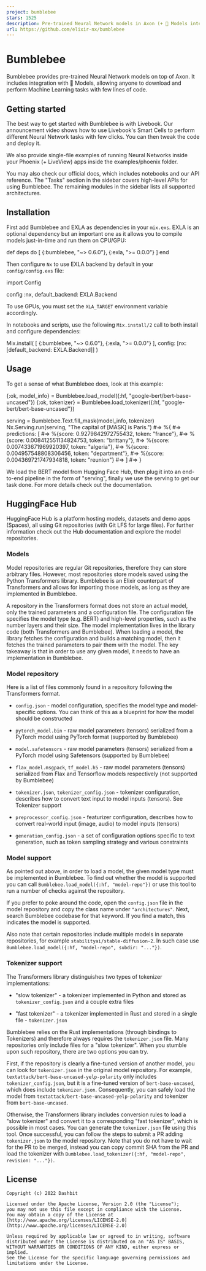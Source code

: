 ```yaml
---
project: bumblebee
stars: 1525
description: Pre-trained Neural Network models in Axon (+ 🤗 Models integration)
url: https://github.com/elixir-nx/bumblebee
---
```


Bumblebee
=========

Bumblebee provides pre-trained Neural Network models on top of Axon. It includes integration with 🤗 Models, allowing anyone to download and perform Machine Learning tasks with few lines of code.

Getting started
---------------

The best way to get started with Bumblebee is with Livebook. Our announcement video shows how to use Livebook's Smart Cells to perform different Neural Network tasks with few clicks. You can then tweak the code and deploy it.

We also provide single-file examples of running Neural Networks inside your Phoenix (+ LiveView) apps inside the examples/phoenix folder.

You may also check our official docs, which includes notebooks and our API reference. The "Tasks" section in the sidebar covers high-level APIs for using Bumblebee. The remaining modules in the sidebar lists all supported architectures.

Installation
------------

First add Bumblebee and EXLA as dependencies in your `mix.exs`. EXLA is an optional dependency but an important one as it allows you to compile models just-in-time and run them on CPU/GPU:

def deps do
  \[
    {:bumblebee, "~> 0.6.0"},
    {:exla, ">= 0.0.0"}
  \]
end

Then configure `Nx` to use EXLA backend by default in your `config/config.exs` file:

import Config

config :nx, default\_backend: EXLA.Backend

To use GPUs, you must set the `XLA_TARGET` environment variable accordingly.

In notebooks and scripts, use the following `Mix.install/2` call to both install and configure dependencies:

Mix.install(
  \[
    {:bumblebee, "~> 0.6.0"},
    {:exla, ">= 0.0.0"}
  \],
  config: \[nx: \[default\_backend: EXLA.Backend\]\]
)

Usage
-----

To get a sense of what Bumblebee does, look at this example:

{:ok, model\_info} \= Bumblebee.load\_model({:hf, "google-bert/bert-base-uncased"})
{:ok, tokenizer} \= Bumblebee.load\_tokenizer({:hf, "google-bert/bert-base-uncased"})

serving \= Bumblebee.Text.fill\_mask(model\_info, tokenizer)
Nx.Serving.run(serving, "The capital of \[MASK\] is Paris.")
#=> %{
#=>   predictions: \[
#=>     %{score: 0.9279842972755432, token: "france"},
#=>     %{score: 0.008412551134824753, token: "brittany"},
#=>     %{score: 0.007433671969920397, token: "algeria"},
#=>     %{score: 0.004957548808306456, token: "department"},
#=>     %{score: 0.004369721747934818, token: "reunion"}
#=>   \]
#=> }

We load the BERT model from Hugging Face Hub, then plug it into an end-to-end pipeline in the form of "serving", finally we use the serving to get our task done. For more details check out the documentation.

HuggingFace Hub
---------------

HuggingFace Hub is a platform hosting models, datasets and demo apps (Spaces), all using Git repositories (with Git LFS for large files). For further information check out the Hub documentation and explore the model repositories.

### Models

Model repositories are regular Git repositories, therefore they can store arbitrary files. However, most repositories store models saved using the Python Transformers library. Bumblebee is an Elixir counterpart of Transformers and allows for importing those models, as long as they are implemented in Bumblebee.

A repository in the Transformers format does not store an actual model, only the trained parameters and a configuration file. The configuration file specifies the model type (e.g. BERT) and high-level properties, such as the number layers and their size. The model implementation lives in the library code (both Transformers and Bumblebee). When loading a model, the library fetches the configuration and builds a matching model, then it fetches the trained parameters to pair them with the model. The key takeaway is that in order to use any given model, it needs to have an implementation in Bumblebee.

### Model repository

Here is a list of files commonly found in a repository following the Transformers format.

-   `config.json` - model configuration, specifies the model type and model-specific options. You can think of this as a blueprint for how the model should be constructed
    
-   `pytorch_model.bin` - raw model parameters (tensors) serialized from a PyTorch model using PyTorch format (supported by Bumblebee)
    
-   `model.safetensors` - raw model parameters (tensors) serialized from a PyTorch model using Safetensors (supported by Bumblebee)
    
-   `flax_model.msgpack`, `tf_model.h5` - raw model parameters (tensors) serialized from Flax and Tensorflow models respectively (not supported by Bumblebee)
    
-   `tokenizer.json`, `tokenizer_config.json` - tokenizer configuration, describes how to convert text input to model inputs (tensors). See Tokenizer support
    
-   `preprocessor_config.json` - featurizer configuration, describes how to convert real-world input (image, audio) to model inputs (tensors)
    
-   `generation_config.json` - a set of configuration options specific to text generation, such as token sampling strategy and various constraints
    

### Model support

As pointed out above, in order to load a model, the given model type must be implemented in Bumblebee. To find out whether the model is supported you can call `Bumblebee.load_model({:hf, "model-repo"})` or use this tool to run a number of checks against the repository.

If you prefer to poke around the code, open the `config.json` file in the model repository and copy the class name under `"architectures"`. Next, search Bumblebee codebase for that keyword. If you find a match, this indicates the model is supported.

Also note that certain repositories include multiple models in separate repositories, for example `stabilityai/stable-diffusion-2`. In such case use `Bumblebee.load_model({:hf, "model-repo", subdir: "..."})`.

### Tokenizer support

The Transformers library distinguishes two types of tokenizer implementations:

-   "slow tokenizer" - a tokenizer implemented in Python and stored as `tokenizer_config.json` and a couple extra files
    
-   "fast tokenizer" - a tokenizer implemented in Rust and stored in a single file - `tokenizer.json`
    

Bumblebee relies on the Rust implementations (through bindings to Tokenizers) and therefore always requires the `tokenizer.json` file. Many repositories only include files for a "slow tokenizer". When you stumble upon such repository, there are two options you can try.

First, if the repository is clearly a fine-tuned version of another model, you can look for `tokenizer.json` in the original model repository. For example, `textattack/bert-base-uncased-yelp-polarity` only includes `tokenizer_config.json`, but it is a fine-tuned version of `bert-base-uncased`, which does include `tokenizer.json`. Consequently, you can safely load the model from `textattack/bert-base-uncased-yelp-polarity` and tokenizer from `bert-base-uncased`.

Otherwise, the Transformers library includes conversion rules to load a "slow tokenizer" and convert it to a corresponding "fast tokenizer", which is possible in most cases. You can generate the `tokenizer.json` file using this tool. Once successful, you can follow the steps to submit a PR adding `tokenizer.json` to the model repository. Note that you do not have to wait for the PR to be merged, instead you can copy commit SHA from the PR and load the tokenizer with `Bumblebee.load_tokenizer({:hf, "model-repo", revision: "..."})`.

License
-------

```
Copyright (c) 2022 Dashbit

Licensed under the Apache License, Version 2.0 (the "License");
you may not use this file except in compliance with the License.
You may obtain a copy of the License at [http://www.apache.org/licenses/LICENSE-2.0](http://www.apache.org/licenses/LICENSE-2.0)

Unless required by applicable law or agreed to in writing, software
distributed under the License is distributed on an "AS IS" BASIS,
WITHOUT WARRANTIES OR CONDITIONS OF ANY KIND, either express or implied.
See the License for the specific language governing permissions and
limitations under the License.
```
